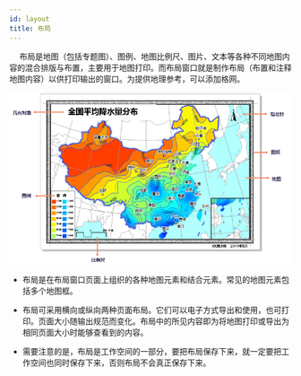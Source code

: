```yaml
---
id: layout
title: 布局
---
```

　  布局是地图（包括专题图）、图例、地图比例尺、图片、文本等各种不同地图内容的混合排版与布置，主要用于地图打印。而布局窗口就是制作布局（布置和注释地图内容）以供打印输出的窗口。为提供地理参考，可以添加格网。
  
 ![](img/Layoutresult.png)       
  
- 布局是在布局窗口页面上组织的各种地图元素和结合元素。常见的地图元素包括多个地图框。
    
- 布局可采用横向或纵向两种页面布局。它们可以电子方式导出和使用，也可打印。页面大小随输出规范而变化。布局中的所见内容即为将地图打印或导出为相同页面大小时能够查看到的内容。

- 需要注意的是，布局是工作空间的一部分，要把布局保存下来，就一定要把工作空间也同时保存下来，否则布局不会真正保存下来。 
  